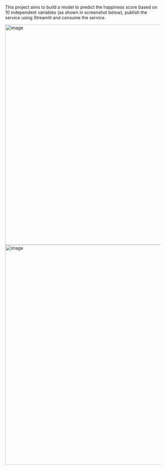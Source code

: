 This project aims to build a model to predict the happiness score based on 10 independent variables (as shown in screenshot below), publish the service using Streamlit and consume the service.

<img width="713" alt="image" src="https://user-images.githubusercontent.com/31846843/181395634-82d5db61-7f2f-461c-9781-d7c2349384b7.png">
<img width="712" alt="image" src="https://user-images.githubusercontent.com/31846843/181395670-65a6db78-5be3-49fc-9231-d631c2d036f2.png">
